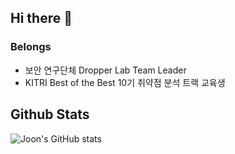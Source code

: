 ## Hi there 👋
### Belongs
- 보안 연구단체 Dropper Lab Team Leader
- KITRI Best of the Best 10기 취약점 분석 트랙 교육생

## Github Stats
![Joon's GitHub stats](https://github-readme-stats.vercel.app/api?username=jeongjy0317&count_private=true)


<!--
**jeongjy0317/jeongjy0317** is a ✨ _special_ ✨ repository because its `README.md` (this file) appears on your GitHub profile.

Here are some ideas to get you started:

- 🔭 I’m currently working on ...
- 🌱 I’m currently learning ...
- 👯 I’m looking to collaborate on ...
- 🤔 I’m looking for help with ...
- 💬 Ask me about ...
- 📫 How to reach me: ...
- 😄 Pronouns: ...
- ⚡ Fun fact: ...
-->

